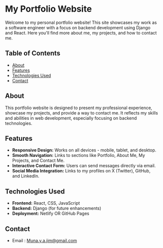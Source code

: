 # My Portfolio Website

Welcome to my personal portfolio website! This site showcases my work as a software engineer with a focus on backend development using Django and React. Here you'll find more about me, my projects, and how to contact me.

## Table of Contents

- [About](#about)
- [Features](#features)
- [Technologies Used](#technologies-used)
- [Contact](#contact)

## About

This portfolio website is designed to present my professional experience, showcase my projects, and provide a way to contact me. It reflects my skills and abilities in web development, especially focusing on backend technologies.

## Features

- **Responsive Design:** Works on all devices - mobile, tablet, and desktop.
- **Smooth Navigation:** Links to sections like Portfolio, About Me, My Projects, and Contact Me.
- **Interactive Contact Form:** Users can send messages directly via email.
- **Social Media Integration:** Links to my profiles on X (Twitter), GitHub, and LinkedIn.

## Technologies Used

- **Frontend:** React, CSS, JavaScript
- **Backend:** Django (for future enhancements)
- **Deployment:** Netlify OR GitHub Pages

## Contact

- Email : Muna.y.a.jim@gmail.com
